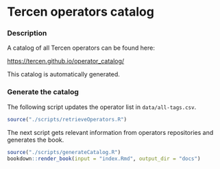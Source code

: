 # Tercen operators catalog

### Description

A catalog of all Tercen operators can be found here:

https://tercen.github.io/operator_catalog/

This catalog is automatically generated.

### Generate the catalog

The following script updates the operator list in `data/all-tags.csv`.

```r
source("./scripts/retrieveOperators.R")
```

The next script gets relevant information from operators repositories and generates the book.

```r
source("./scripts/generateCatalog.R")
bookdown::render_book(input = "index.Rmd", output_dir = "docs")
```
